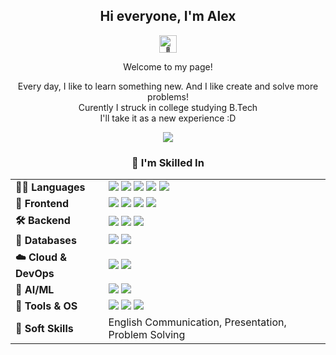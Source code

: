 <div align="center">

<h2 id="hi-everyone-i-m-alex-">Hi everyone, I'm Alex</h2>
<img src="https://github.com/wervlad/wervlad/assets/24524555/766d336d-b87d-44ba-807c-c51de2bc6b4d" width="28px" alt="👋"> 
<p>Welcome to my page!</p>
<p>Every day, I like to learn something new. And I like create and solve more problems!<br>Curently I struck in college studying B.Tech<br>I'll take it as a new experience :D</p>

<!-- Website button (uncomment if needed)
<a href="https://alexmatt.onrender.com"><img src="https://img.shields.io/badge/My-Website-72ceff?style=for-the-badge" alt="My - Website"></a> 
-->

<a href="https://github.com/AlexMattyou?tab=repositories">
  <img src="https://github-readme-stats.vercel.app/api/top-langs/?username=AlexMattyou&layout=compact&theme=github_dark&hide=Jupyter%20Notebook&bg_color=00000000" />
</a>

### 🚀 I'm Skilled In

<table align="center">
  <tr>
    <td><strong>👨‍💻 Languages</strong></td>
    <td>
      <img src="https://img.shields.io/badge/-Python-3776AB?style=flat&logo=python&logoColor=white" />
      <img src="https://img.shields.io/badge/-JavaScript-F7DF1E?style=flat&logo=javascript&logoColor=black" />
      <img src="https://img.shields.io/badge/-Dart-0175C2?style=flat&logo=dart&logoColor=white" />
      <img src="https://img.shields.io/badge/-TypeScript-3178C6?style=flat&logo=typescript&logoColor=white" />
      <img src="https://img.shields.io/badge/-C++-00599C?style=flat&logo=c%2B%2B&logoColor=white" />
    </td>
  </tr>
  <tr>
    <td><strong>🎨 Frontend</strong></td>
    <td>
      <img src="https://img.shields.io/badge/-HTML5-E34F26?style=flat&logo=html5&logoColor=white" />
      <img src="https://img.shields.io/badge/-CSS3-1572B6?style=flat&logo=css3&logoColor=white" />
      <img src="https://img.shields.io/badge/-Bootstrap-7952B3?style=flat&logo=bootstrap&logoColor=white" />
      <img src="https://img.shields.io/badge/-Flutter-02569B?style=flat&logo=flutter&logoColor=white" />
    </td>
  </tr>
  <tr>
    <td><strong>🛠 Backend</strong></td>
    <td>
      <img src="https://img.shields.io/badge/-Node.js-339933?style=flat&logo=node.js&logoColor=white" />
      <img src="https://img.shields.io/badge/-Express-000000?style=flat&logo=express&logoColor=white" />
      <img src="https://img.shields.io/badge/-GraphQL-E10098?style=flat&logo=graphql&logoColor=white" />
    </td>
  </tr>
  <tr>
    <td><strong>🧩 Databases</strong></td>
    <td>
      <img src="https://img.shields.io/badge/-MongoDB-47A248?style=flat&logo=mongodb&logoColor=white" />
      <img src="https://img.shields.io/badge/-DynamoDB-4053D6?style=flat&logo=amazon-dynamodb&logoColor=white" />
    </td>
  </tr>
  <tr>
    <td><strong>☁️ Cloud & DevOps</strong></td>
    <td>
      <img src="https://img.shields.io/badge/AWS-%23FF9900?style=flat&logo=amazon-aws&logoColor=white" />
      <img src="https://img.shields.io/badge/-GitHub%20Actions-2088FF?style=flat&logo=github-actions&logoColor=white" />
    </td>
  </tr>
  <tr>
    <td><strong>🤖 AI/ML</strong></td>
    <td>
      <img src="https://img.shields.io/badge/-Scikit--learn-F7931E?style=flat&logo=scikit-learn&logoColor=white" />
      <img src="https://img.shields.io/badge/-OpenCV-5C3EE8?style=flat&logo=opencv&logoColor=white" />
    </td>
  </tr>
  <tr>
    <td><strong>🐧 Tools & OS</strong></td>
    <td>
      <img src="https://img.shields.io/badge/-Linux-FCC624?style=flat&logo=linux&logoColor=black" />
      <img src="https://img.shields.io/badge/-Git-F05032?style=flat&logo=git&logoColor=white" />
      <img src="https://img.shields.io/badge/-Figma-F24E1E?style=flat&logo=figma&logoColor=white" />
    </td>
  </tr>
  <tr>
    <td><strong>🧠 Soft Skills</strong></td>
    <td>English Communication, Presentation, Problem Solving</td>
  </tr>
</table>

</div>
